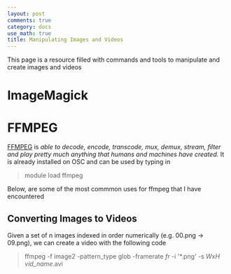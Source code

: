 ```yaml
---
layout: post
comments: true
category: docs
use_math: true
title: Manipulating Images and Videos
---
```


This page is a resource filled with commands and tools to manipulate and create images and videos

# ImageMagick


# FFMPEG
[FFMPEG](https://www.ffmpeg.org/about.html) is *able to decode, encode, transcode, mux, demux, stream, filter and play pretty much anything that humans and machines have created.*
It is already installed on OSC and can be used by typing in 
> module load ffmpeg

Below, are some of the most commmon uses for ffmpeg that I have encountered

## Converting Images to Videos
Given a set of n images indexed in order numerically (e.g. 00.png $\rightarrow$ 09.png), we can create a video with the following code
> ffmpeg -f image2 -pattern_type glob -framerate *fr* -i '\*.png' -s *W*x*H* *vid_name*.avi


